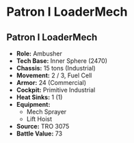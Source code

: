 # Patron I LoaderMech
## Patron I LoaderMech
- **Role:** Ambusher
- **Tech Base:** Inner Sphere (2470)
- **Chassis:** 15 tons (Industrial)
- **Movement:** 2 / 3, Fuel Cell
- **Armor:** 24 (Commercial)
- **Cockpit:** Primitive Industrial
- **Heat Sinks:** 1 (1)
- **Equipment:**
  - Mech Sprayer
  - Lift Hoist
- **Source:** TRO 3075
- **Battle Value:** 73

